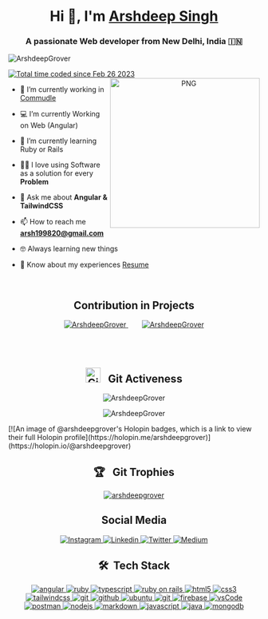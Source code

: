 <h1 align="center">Hi 👋, I'm <a href="https://www.commudle.com/users/ArshdeepSingh" target="_blank"> Arshdeep Singh</a></h1>
<h3 align="center">A passionate Web developer from New Delhi, India &#127470;&#127475</h3>

<p align="left"> <img src="https://komarev.com/ghpvc/?username=ArshdeepGrover&label=Profile%20views&color=0e75b6&style=flat" alt="ArshdeepGrover" /> </p>

<a href="https://wakatime.com/@d6cc73e5-bd8b-4101-a5b3-3df8c64e560a"><img src="https://wakatime.com/badge/user/d6cc73e5-bd8b-4101-a5b3-3df8c64e560a.svg" alt="Total time coded since Feb 26 2023" /></a>
<a target="_blank" align="center">
  <img align="right" top="500" height="300" width="300" alt="PNG" src="https://www.rohitchauhan.co.in/images/home-right.png">
</a>

<!--  <p>I have a keen interest in software development. I am always looking for new opportunities to learn, grow, and contribute to the skills and abilities that I have</p> -->

- 🔭 I’m currently working in <a href="https://www.commudle.com/" target="_blank">Commudle</a>

- :computer: I’m currently Working on Web (Angular)

- 🌱 I’m currently learning Ruby or Rails

- :technologist: I love using Software as a solution for every **Problem**

- 💬 Ask me about **Angular & TailwindCSS** 

- 📫 How to reach me **arsh199820@gmail.com**

- :nerd_face: Always learning new things

- 📄 Know about my experiences <a href="https://drive.google.com/file/d/1s1o3KQQ3XlyHIMswh77Dd1YzlPl2UBkA/view?usp=share_link" target="_blank">Resume</a>
<br>
<div align="center">
<h2>Contribution in Projects</h2>
  <a href="https://www.commudle.com/" target="_blank" >
    <img  src="https://github-readme-stats-sigma-five.vercel.app/api/pin/?username=commudle&repo=commudle-ng&show_owner=true&theme=chartreuse-dark" alt="ArshdeepGrover">
  </a>
 &nbsp;&nbsp;&nbsp;&nbsp;&nbsp;&nbsp;
  <a href="https://moviesearchapp-15aec.web.app/" target="_blank">
    <img  src="https://github-readme-stats-sigma-five.vercel.app/api/pin/?username=arshdeepgrover&repo=searchmovie&show_owner=true&theme=chartreuse-dark" alt="ArshdeepGrover">
  </a>
</div>

<br></br>
<h2 align="center"> <img src="https://media.giphy.com/media/W5eoZHPpUx9sapR0eu/giphy.gif" width="30px" alt="Git"/> &nbsp; Git Activeness</h2>
<p align="center">
<img src="https://github-readme-stats-sigma-five.vercel.app/api?username=ArshdeepGrover&hide=stars,issues,contribs&count_private=true&show_icons=true&theme=chartreuse-dark" alt="ArshdeepGrover">
</p>

<!-- <p align="center">
<img src="https://github-readme-stats.vercel.app/api/top-langs/?username=ArshdeepGrover&theme=chartreuse-dark&hide_progress=true" alt="ArshdeepGrover">
</p> -->

<p align="center">
<img src="https://github-readme-streak-stats.herokuapp.com?user=ArshdeepGrover&theme=chartreuse-dark" alt="ArshdeepGrover">
</p> 
[![An image of @arshdeepgrover's Holopin badges, which is a link to view their full Holopin profile](https://holopin.me/arshdeepgrover)](https://holopin.io/@arshdeepgrover)
<!--
![Arshdeep Singh' Activity Graph](https://activity-graph.herokuapp.com/graph?username=ArshdeepGrover&custom_title=Arshdeep%20Singh%27s%20Contribution%20Graph&theme=chartreuse-dark&hide_border=true&line=6BD600&point=00)
<br>-->

<h2 align="center"> 🏆 &nbsp; Git Trophies</h2>
<p align="center"> <a href="https://github-profile-trophy.vercel.app/?username=arshdeepgrover&title=Reviews,PullRequest,Commits&theme=darkhub"><img src="https://github-profile-trophy.vercel.app/?username=arshdeepgrover&title=Reviews,PullRequest,Commits&theme=darkhub" alt="arshdeepgrover" /></a> </p>

<h2 align="center">Social Media</h2>
<p align="center">
   <a href="https://www.instagram.com/grover.arshdeep/" target="_blank"> 
    <img src="https://img.shields.io/badge/Instagram-E4405F?style=for-the-badge&logo=instagram&logoColor=white"
      alt="Instagram"/> 
  </a>
   <a href="https://www.linkedin.com/in/arshdeepgrover/" target="_blank"> 
    <img src="https://img.shields.io/badge/LinkedIn-0077B5?style=for-the-badge&logo=linkedin&logoColor=white"
      alt="Linkedin"/> 
  </a>
  <a href="https://twitter.com/ArshdeepGroverS" target="_blank"> 
    <img src="https://img.shields.io/badge/Twitter-1DA1F2?style=for-the-badge&logo=twitter&logoColor=white"
      alt="Twitter"/> 
  </a>
   <a href="https://medium.com/@ArshdeepGrover" target="_blank"> 
    <img src="https://img.shields.io/badge/Medium-12100E?style=for-the-badge&logo=medium&logoColor=white"
      alt="Medium"/> 
  </a> 
</p>



<h2 align="center">🛠 &nbsp;Tech Stack</h2>

<p align="center">
 <a href="https://angular.io/" target="_blank"> 
    <img src="https://img.shields.io/badge/angular-C3002F.svg?style=for-the-badge&logo=angular&logoColor=white"
      alt="angular"/> 
  </a>
  <a href="https://www.ruby-lang.org/en//" target="_blank"> 
    <img src="https://img.shields.io/badge/ruby-CC332D.svg?style=for-the-badge&logo=ruby&logoColor=white"
      alt="ruby"/>
  </a>
   <a href="https://www.typescriptlang.org/" target="_blank"> 
    <img src="https://img.shields.io/badge/typescript-3178C6.svg?style=for-the-badge&logo=typescript&logoColor=white"
      alt="typescript"/>
  </a>
  <a href="https://rubyonrails.org/" target="_blank"> 
    <img src="https://img.shields.io/badge/rails-D20002.svg?style=for-the-badge&logo=ruby-on-rails&logoColor=white"
      alt="ruby on rails"/>
  </a>
   <a href="https://html.com/" target="_blank"> 
    <img src="https://img.shields.io/badge/html-E34F26.svg?style=for-the-badge&logo=html5&logoColor=white"
      alt="html5"/> 
  </a>
  <a href="https://developer.mozilla.org/en-US/docs/Web/CSS" target="_blank">
    <img src="https://img.shields.io/badge/css-1572B6.svg?style=for-the-badge&logo=css3&logoColor=white"
      alt="css3"/>
  </a>
  <a href="https://tailwindcss.com/" target="_blank"> 
    <img src="https://img.shields.io/badge/tailwindcss-white.svg?style=for-the-badge&logo=tailwindcss&logoColor=07B0CE"
      alt="tailwindcss"/> 
  </a>
  <a href="https://git-scm.com/" target="_blank">
    <img src="https://img.shields.io/badge/git-F05032.svg?style=for-the-badge&logo=git&logoColor=white"
      alt="git"/>
  </a>
  <a href="https://github.com/ArshdeepGrover" target="_blank">
    <img src="https://img.shields.io/badge/github-181717.svg?style=for-the-badge&logo=github&logoColor=white"
    alt="github" />
  </a>
  <a href="https://ubuntu.com/" target="_blank"> 
    <img src="https://img.shields.io/badge/ubuntu-E95420.svg?style=for-the-badge&logo=ubuntu&logoColor=white"
    alt="ubuntu"/>
  </a>
  <a href="https://about.gitlab.com/" target="_blank">
    <img src="https://img.shields.io/badge/gitlab-181717.svg?style=for-the-badge&logo=gitlab&logoColor=white"
      alt="git"/>
  </a>
  <a href="https://firebase.google.com/" target="_blank">
    <img src="https://img.shields.io/badge/firebase-FFCA28.svg?style=for-the-badge&logo=firebase&logoColor=black"            
      alt="firebase"/>
  </a>
  <a href="https://code.visualstudio.com/" target="_blank">
    <img src="https://img.shields.io/badge/vscode-007ACC.svg?style=for-the-badge&logo=visualstudiocode&logoColor=white"
    alt="vsCode"/> 
  </a>
  <a href="https://postman.com" target="_blank"> 
    <img src="https://img.shields.io/badge/postman-FF6C37.svg?style=for-the-badge&logo=postman&logoColor=white" 
    alt="postman"/>
  </a>
  <a href="https://nodejs.org" target="_blank"> 
    <img src="https://img.shields.io/badge/node.js-339933.svg?style=for-the-badge&logo=nodedotjs&logoColor=white"
      alt="nodejs"/> 
  </a>
  <a href="https://www.markdownguide.org/" target="_blank"> 
    <img src="https://img.shields.io/badge/markdown-black.svg?style=for-the-badge&logo=markdown&logoColor=white"
      alt="markdown"/> 
  </a>
  <a href="https://developer.mozilla.org/en-US/docs/Web/JavaScript" target="_blank"> 
    <img src="https://img.shields.io/badge/Javascript-F7DF1E.svg?style=for-the-badge&logo=javascript&logoColor=black"
      alt="javascript"/> 
  </a>
   <a href="https://www.java.com" target="_blank"> 
    <img src="https://img.shields.io/badge/Java-white.svg?style=for-the-badge&logo=java&logoColor=Black" 
      alt="java"/> 
  </a>
  <a href="https://www.mongodb.com/" target="_blank"> 
    <img src="https://img.shields.io/badge/mongodb-47A248.svg?style=for-the-badge&logo=mongodb&logoColor=white"
      alt="mongodb"/> 
  </a> 
</p>
